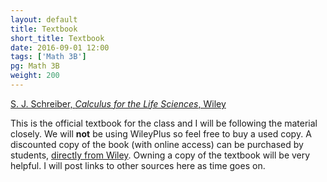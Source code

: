 ```yaml
---
layout: default
title: Textbook
short_title: Textbook
date: 2016-09-01 12:00
tags: ['Math 3B']
pg: Math 3B
weight: 200
---
```



[S. J. Schreiber, _Calculus for the Life Sciences_, Wiley][discount book]

This is the official textbook for the class and I will be following the material closely. We will __not__ be using WileyPlus so feel free to buy a used copy. A discounted copy of the book (with online access) can be purchased by students, [directly from Wiley][discount book]. Owning a copy of the textbook will be very helpful. I will post links to other sources here as time goes on.

[discount book]: http://www.wiley.com/WileyCDA/Section/id-822944.html
